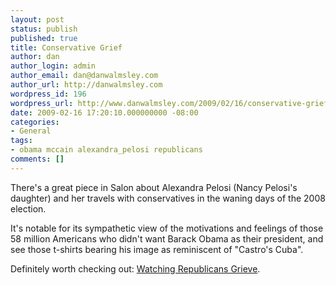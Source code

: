 ```yaml
---
layout: post
status: publish
published: true
title: Conservative Grief
author: dan
author_login: admin
author_email: dan@danwalmsley.com
author_url: http://danwalmsley.com
wordpress_id: 196
wordpress_url: http://www.danwalmsley.com/2009/02/16/conservative-grief/
date: 2009-02-16 17:20:10.000000000 -08:00
categories:
- General
tags:
- obama mccain alexandra_pelosi republicans
comments: []
---
```

There's a great piece in Salon about Alexandra Pelosi (Nancy Pelosi's daughter) and her travels with conservatives in the waning days of the 2008 election.

It's notable for its sympathetic view of the motivations and feelings of those 58 million Americans who didn't want Barack Obama as their president, and see those t-shirts bearing his image as reminiscent of "Castro's Cuba".

Definitely worth checking out: <a href="http://www.salon.com/ent/tv/int/2009/02/16/alexandra_pelosi/">Watching Republicans Grieve</a>.

